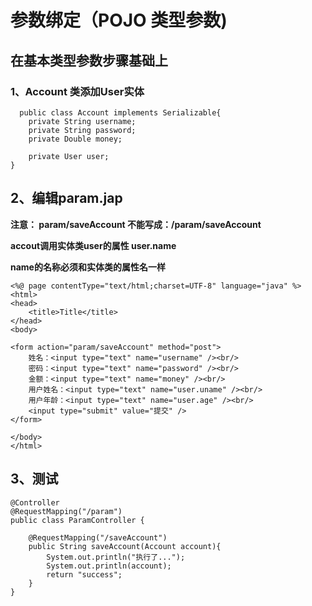 # 参数绑定（POJO 类型参数)

## 在基本类型参数步骤基础上

### 1、Account 类添加User实体

```
  public class Account implements Serializable{
    private String username;
    private String password;
    private Double money;
    
    private User user;
}  
```



## 2、编辑param.jap

**注意：  param/saveAccount  不能写成：/param/saveAccount**

**accout调用实体类user的属性 user.name**

**name的名称必须和实体类的属性名一样**

```
<%@ page contentType="text/html;charset=UTF-8" language="java" %>
<html>
<head>
    <title>Title</title>
</head>
<body>

<form action="param/saveAccount" method="post">
    姓名：<input type="text" name="username" /><br/>
    密码：<input type="text" name="password" /><br/>
    金额：<input type="text" name="money" /><br/>
    用户姓名：<input type="text" name="user.uname" /><br/>
    用户年龄：<input type="text" name="user.age" /><br/>
    <input type="submit" value="提交" />
</form>

</body>
</html>
```



## 3、测试

```
@Controller
@RequestMapping("/param")
public class ParamController {
  
    @RequestMapping("/saveAccount")
    public String saveAccount(Account account){
        System.out.println("执行了...");
        System.out.println(account);
        return "success";
    }
}
```

